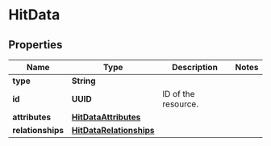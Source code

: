

# HitData


## Properties

Name | Type | Description | Notes
------------ | ------------- | ------------- | -------------
**type** | **String** |  | 
**id** | **UUID** | ID of the resource. | 
**attributes** | [**HitDataAttributes**](HitDataAttributes.md) |  | 
**relationships** | [**HitDataRelationships**](HitDataRelationships.md) |  | 



